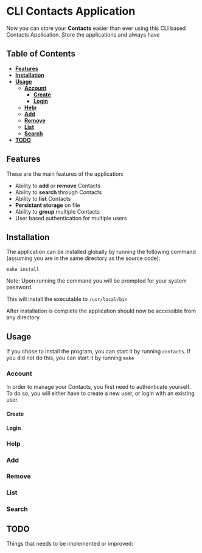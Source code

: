 # CLI Contacts Application

Now you can store your **Contacts** easier than ever using this CLI based Contacts Application. Store the applications and always have

## Table of Contents

- **[Features](#features)**
- **[Installation](#installation)**
- **[Usage](#usage)**
	- **[Account](#account)**
		- **[Create](#create)**
		- **[Login](#login)**
	- **[Help](#help)**
	- **[Add](#add)**
	- **[Remove](#remove)**
	- **[List](#list)**
	- **[Search](#search)**
- **[TODO](#todo)**

## Features

These are the main features of the application:
- Ability to **add** or **remove** Contacts
- Ability to **search** through Contacts
- Ability to **list** Contacts 
- **Persistant storage** on file
- Ability to **group** multiple Contacts
- User based authentication for multiple users

## Installation

The application can be installed globally by running the following command (assuming you are in the same directory as the source code):

```
make install
```

Note: Upon running the command you will be prompted for your system password.


This will install the executable to `/usr/local/bin`

After installation is complete the application should now be accessible from any directory.


## Usage

If you chose to install the program, you can start it by running `contacts`. If you did not do this, you can start it by running `make`


### Account
	
In order to manage your Contacts, you first need to authenticate yourself. To do so, you will either have to create a new user, or login with an existing user.

#### Create


#### Login


### Help


### Add


### Remove


### List


### Search


## TODO

Things that needs to be implemented or improved:
